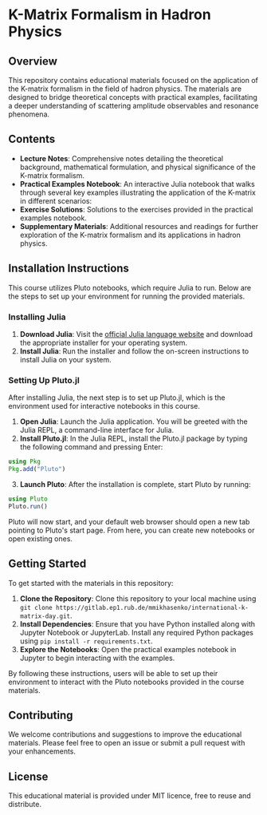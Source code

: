 # K-Matrix Formalism in Hadron Physics

## Overview

This repository contains educational materials focused on the application of the K-matrix formalism in the field of hadron physics. The materials are designed to bridge theoretical concepts with practical examples, facilitating a deeper understanding of scattering amplitude observables and resonance phenomena.

## Contents

- **Lecture Notes**: Comprehensive notes detailing the theoretical background, mathematical formulation, and physical significance of the K-matrix formalism.
- **Practical Examples Notebook**: An interactive Julia notebook that walks through several key examples illustrating the application of the K-matrix in different scenarios:
- **Exercise Solutions**: Solutions to the exercises provided in the practical examples notebook.
- **Supplementary Materials**: Additional resources and readings for further exploration of the K-matrix formalism and its applications in hadron physics.


## Installation Instructions

This course utilizes Pluto notebooks, which require Julia to run. Below are the steps to set up your environment for running the provided materials.

### Installing Julia

1. **Download Julia**: Visit the [official Julia language website](https://julialang.org/downloads/) and download the appropriate installer for your operating system.
2. **Install Julia**: Run the installer and follow the on-screen instructions to install Julia on your system.

### Setting Up Pluto.jl

After installing Julia, the next step is to set up Pluto.jl, which is the environment used for interactive notebooks in this course.

1. **Open Julia**: Launch the Julia application. You will be greeted with the Julia REPL, a command-line interface for Julia.
2. **Install Pluto.jl**: In the Julia REPL, install the Pluto.jl package by typing the following command and pressing Enter:

```julia
using Pkg
Pkg.add("Pluto")
```

3. **Launch Pluto**: After the installation is complete, start Pluto by running:

```julia
using Pluto
Pluto.run()
```

Pluto will now start, and your default web browser should open a new tab pointing to Pluto's start page. From here, you can create new notebooks or open existing ones.


## Getting Started

To get started with the materials in this repository:

1. **Clone the Repository**: Clone this repository to your local machine using `git clone https://gitlab.ep1.rub.de/mmikhasenko/international-k-matrix-day.git`.
2. **Install Dependencies**: Ensure that you have Python installed along with Jupyter Notebook or JupyterLab. Install any required Python packages using `pip install -r requirements.txt`.
3. **Explore the Notebooks**: Open the practical examples notebook in Jupyter to begin interacting with the examples.


By following these instructions, users will be able to set up their environment to interact with the Pluto notebooks provided in the course materials.

## Contributing

We welcome contributions and suggestions to improve the educational materials. Please feel free to open an issue or submit a pull request with your enhancements.

## License

This educational material is provided under MIT licence, free to reuse and distribute.
